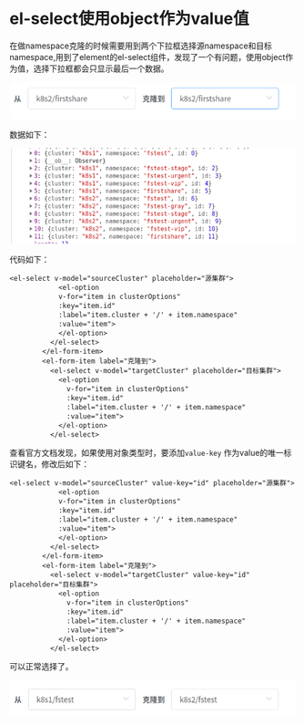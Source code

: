 # el-select使用object作为value值


在做namespace克隆的时候需要用到两个下拉框选择源namespace和目标namespace,用到了element的el-select组件，发现了一个有问题，使用object作为值，选择下拉框都会只显示最后一个数据。

![a1360b19fc4ad65395daa3b57e15eb4277494900.png](/img/a1360b19fc4ad65395daa3b57e15eb4277494900.png)

数据如下：

![9891a5d34f831ad9f7aac9539072efed85c4dc88.png](/img/9891a5d34f831ad9f7aac9539072efed85c4dc88.png)

代码如下：

```
<el-select v-model="sourceCluster" placeholder="源集群">
            <el-option
            v-for="item in clusterOptions"
            :key="item.id"
            :label="item.cluster + '/' + item.namespace"
            :value="item">
            </el-option>
          </el-select>
        </el-form-item>
        <el-form-item label="克隆到">
          <el-select v-model="targetCluster" placeholder="目标集群">
            <el-option
              v-for="item in clusterOptions"
              :key="item.id"
              :label="item.cluster + '/' + item.namespace"
              :value="item">
            </el-option>
          </el-select>
```

查看官方文档发现，如果使用对象类型时，要添加`value-key` 作为value的唯一标识键名，修改后如下：

```
<el-select v-model="sourceCluster" value-key="id" placeholder="源集群">
            <el-option
            v-for="item in clusterOptions"
            :key="item.id"
            :label="item.cluster + '/' + item.namespace"
            :value="item">
            </el-option>
          </el-select>
        </el-form-item>
        <el-form-item label="克隆到">
          <el-select v-model="targetCluster" value-key="id" placeholder="目标集群">
            <el-option
              v-for="item in clusterOptions"
              :key="item.id"
              :label="item.cluster + '/' + item.namespace"
              :value="item">
            </el-option>
          </el-select>
```

可以正常选择了。

![297596a2c951c126c4e02456f814f0907c591d98.png](/img/297596a2c951c126c4e02456f814f0907c591d98.png)

